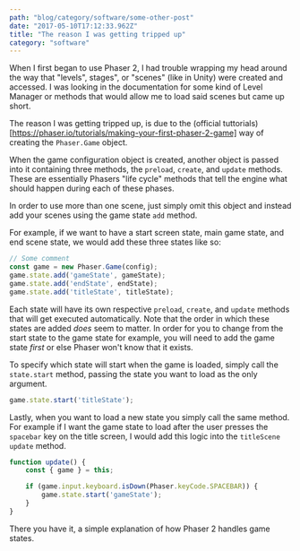 ```yaml
---
path: "blog/category/software/some-other-post"
date: "2017-05-10T17:12:33.962Z"
title: "The reason I was getting tripped up"
category: "software"
---
```


When I first began to use Phaser 2, I had trouble wrapping my head around the way that "levels", stages", or "scenes" (like in Unity) were created and accessed. I was looking in the documentation for some kind of Level Manager or methods that would allow me to load said scenes but came up short.

The reason I was getting tripped up, is due to the (official tuttorials)[https://phaser.io/tutorials/making-your-first-phaser-2-game] way of creating the `Phaser.Game` object.

When the game configuration object is created, another object is passed into it containing three methods, the `preload`, `create`, and `update` methods. These are essentially Phasers "life cycle" methods that tell the engine what should happen during each of these phases.

In order to use more than one scene, just simply omit this object and instead add your scenes using the game state `add` method.

For example, if we want to have a start screen state, main game state, and end scene state, we would add these three states like so:


```javascript
// Some comment
const game = new Phaser.Game(config);
game.state.add('gameState', gameState);
game.state.add('endState', endState);
game.state.add('titleState', titleState);
```

Each state will have its own respective `preload`, `create`, and `update` methods that will get executed automatically. Note that the order in which these states are added *does* seem to matter. In order for you to change from the start state to the game state for example, you will need to add the game state *first* or else Phaser won't know that it exists.

To specify which state will start when the game is loaded, simply call the `state.start` method, passing the state you want to load as the only argument.

```javascript
game.state.start('titleState');
```

Lastly, when you want to load a new state you simply call the same method. For example if I want the game state to load after the user presses the `spacebar` key on the title screen, I would add this logic into the `titleScene` `update` method.

```javascript
function update() {
    const { game } = this;

    if (game.input.keyboard.isDown(Phaser.keyCode.SPACEBAR)) {
        game.state.start('gameState');
    }
}
```

There you have it, a simple explanation of how Phaser 2 handles game states.
